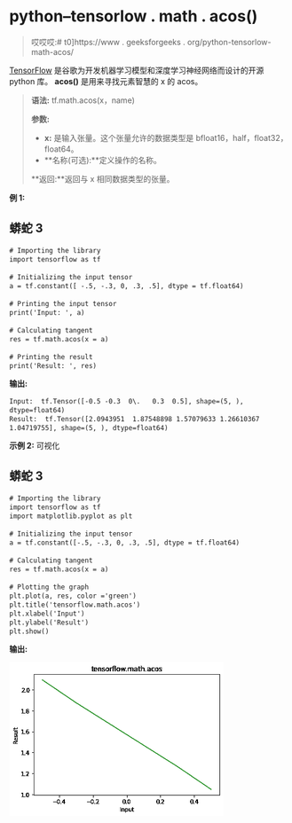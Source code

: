 # python–tensorlow . math . acos()

> 哎哎哎:# t0]https://www . geeksforgeeks . org/python-tensorlow-math-acos/

[TensorFlow](https://www.geeksforgeeks.org/introduction-to-tensorflow/) 是谷歌为开发机器学习模型和深度学习神经网络而设计的开源 python 库。
**acos()** 是用来寻找元素智慧的 x 的 acos。

> **语法:** tf.math.acos(x，name)
> 
> **参数:**
> 
> *   **x:** 是输入张量。这个张量允许的数据类型是 bfloat16，half，float32，float64。
> *   **名称(可选):**定义操作的名称。
>     
> 
> **返回:**返回与 x 相同数据类型的张量。

**例 1:**

## 蟒蛇 3

```
# Importing the library
import tensorflow as tf

# Initializing the input tensor
a = tf.constant([ -.5, -.3, 0, .3, .5], dtype = tf.float64)

# Printing the input tensor
print('Input: ', a)

# Calculating tangent
res = tf.math.acos(x = a)

# Printing the result
print('Result: ', res)
```

**输出:**

```
Input:  tf.Tensor([-0.5 -0.3  0\.   0.3  0.5], shape=(5, ), dtype=float64)
Result:  tf.Tensor([2.0943951  1.87548898 1.57079633 1.26610367 1.04719755], shape=(5, ), dtype=float64)
```

**示例 2:** 可视化

## 蟒蛇 3

```
# Importing the library
import tensorflow as tf
import matplotlib.pyplot as plt

# Initializing the input tensor
a = tf.constant([-.5, -.3, 0, .3, .5], dtype = tf.float64)

# Calculating tangent
res = tf.math.acos(x = a)

# Plotting the graph
plt.plot(a, res, color ='green')
plt.title('tensorflow.math.acos')
plt.xlabel('Input')
plt.ylabel('Result')
plt.show()
```

**输出:**

![](img/da1b1fe5b4c64eb11dd014c242be43b0.png)